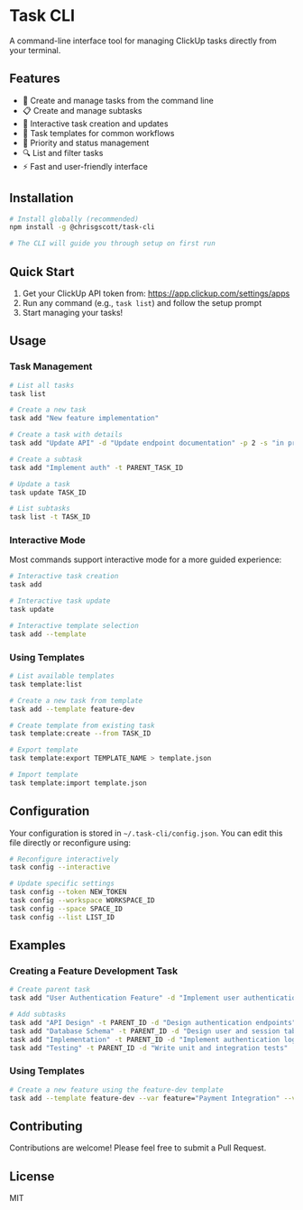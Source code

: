 # Task CLI

A command-line interface tool for managing ClickUp tasks directly from your terminal.

## Features

- 🚀 Create and manage tasks from the command line
- 📋 Create and manage subtasks
- 🔄 Interactive task creation and updates
- 📝 Task templates for common workflows
- 🎯 Priority and status management
- 🔍 List and filter tasks
- ⚡️ Fast and user-friendly interface

## Installation

```bash
# Install globally (recommended)
npm install -g @chrisgscott/task-cli

# The CLI will guide you through setup on first run
```

## Quick Start

1. Get your ClickUp API token from: https://app.clickup.com/settings/apps
2. Run any command (e.g., `task list`) and follow the setup prompt
3. Start managing your tasks!

## Usage

### Task Management

```bash
# List all tasks
task list

# Create a new task
task add "New feature implementation"

# Create a task with details
task add "Update API" -d "Update endpoint documentation" -p 2 -s "in progress"

# Create a subtask
task add "Implement auth" -t PARENT_TASK_ID

# Update a task
task update TASK_ID

# List subtasks
task list -t TASK_ID
```

### Interactive Mode

Most commands support interactive mode for a more guided experience:

```bash
# Interactive task creation
task add

# Interactive task update
task update

# Interactive template selection
task add --template
```

### Using Templates

```bash
# List available templates
task template:list

# Create a new task from template
task add --template feature-dev

# Create template from existing task
task template:create --from TASK_ID

# Export template
task template:export TEMPLATE_NAME > template.json

# Import template
task template:import template.json
```

## Configuration

Your configuration is stored in `~/.task-cli/config.json`. You can edit this file directly or reconfigure using:

```bash
# Reconfigure interactively
task config --interactive

# Update specific settings
task config --token NEW_TOKEN
task config --workspace WORKSPACE_ID
task config --space SPACE_ID
task config --list LIST_ID
```

## Examples

### Creating a Feature Development Task

```bash
# Create parent task
task add "User Authentication Feature" -d "Implement user authentication system" -p 2

# Add subtasks
task add "API Design" -t PARENT_ID -d "Design authentication endpoints"
task add "Database Schema" -t PARENT_ID -d "Design user and session tables"
task add "Implementation" -t PARENT_ID -d "Implement authentication logic"
task add "Testing" -t PARENT_ID -d "Write unit and integration tests"
```

### Using Templates

```bash
# Create a new feature using the feature-dev template
task add --template feature-dev --var feature="Payment Integration" --var sprint=24
```

## Contributing

Contributions are welcome! Please feel free to submit a Pull Request.

## License

MIT
